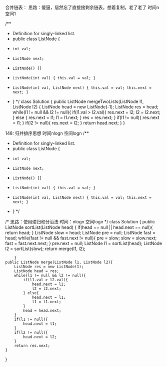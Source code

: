 合并链表：
思路：傻逼，居然忘了直接接剩余链表，想着复制，老了老了
时间n
空间1

/**
 * Definition for singly-linked list.
 * public class ListNode {
 *     int val;
 *     ListNode next;
 *     ListNode() {}
 *     ListNode(int val) { this.val = val; }
 *     ListNode(int val, ListNode next) { this.val = val; this.next = next; }
 * }
 */
class Solution {
    public ListNode mergeTwoLists(ListNode l1, ListNode l2) {
        ListNode head = new ListNode(-1);
        ListNode res = head;
        while(l1 != null && l2 != null){
            if(l1.val > l2.val){
                res.next = l2;
                l2 = l2.next;
            } else {
                res.next = l1;
                l1 = l1.next;
            }
            res = res.next;
        }
        if(l1 != null){
            res.next = l1;
        }
        if(l2 != null){
            res.next = l2;
        }
        return head.next;
    }
}


148:
归并排序思想
时间nlogn
空间logn
/**
 * Definition for singly-linked list.
 * public class ListNode {
 *     int val;
 *     ListNode next;
 *     ListNode() {}
 *     ListNode(int val) { this.val = val; }
 *     ListNode(int val, ListNode next) { this.val = val; this.next = next; }
 * }
 */

/*
思路：使用递归和分治法
时间：nlogn
空间logn
*/
class Solution {
    public ListNode sortList(ListNode head) {
        if(head == null || head.next == null){
            return head;
        }
        ListNode slow = head;
        ListNode pre = null;
        ListNode fast = head;
        while(fast != null && fast.next != null){
            pre = slow;
            slow = slow.next;
            fast = fast.next.next;
        }
        pre.next = null;
        ListNode  l1 = sortList(head);
        ListNode  l2 = sortList(slow);
        return merge(l1, l2);
            
        }
    public ListNode merge(ListNode l1, ListNode l2){
        ListNode res = new ListNode(1);
        ListNode head = res;
        while(l1 != null && l2 != null){
            if(l1.val > l2.val){
                head.next = l2;
                l2 = l2.next;
            } else{
                head.next = l1;
                l1 = l1.next;
            }
            head = head.next;
        }
        if(l1 != null){     
            head.next = l1;
        }
        if(l2 != null){
            head.next = l2;
        }
        return res.next;
    }
        
}
